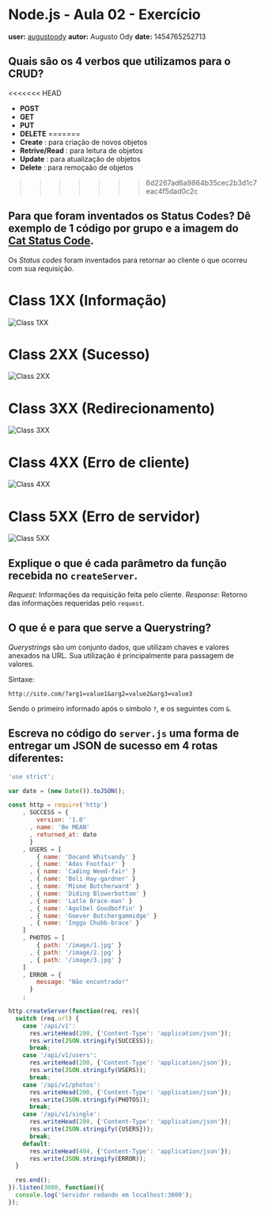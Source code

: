 # Node.js - Aula 02 - Exercício
**user:** [augustoody](https://github.com/AugustoOdy)
**autor:** Augusto Ody
**date:** 1454765252713

## Quais são os 4 verbos que utilizamos para o CRUD?

<<<<<<< HEAD
- **POST**
- **GET**
- **PUT**
- **DELETE**
=======
- **Create** : para criação de novos objetos
- **Retrive/Read** : para leitura de objetos
- **Update** : para atualização de objetos
- **Delete** : para remoçaão de objetos
>>>>>>> 6d2267ad6a9864b35cec2b3d1c7eac4f5dad0c2c


## Para que foram inventados os Status Codes? Dê exemplo de 1 código por grupo e a imagem do [Cat Status Code](https://http.cat/).

Os *Status codes* foram inventados para retornar ao cliente o que ocorreu com sua requisição.

# Class 1XX (Informação)

![Class 1XX](https://http.cat/100)

# Class 2XX (Sucesso)

![Class 2XX](https://http.cat/206)

# Class 3XX (Redirecionamento)

![Class 3XX](https://http.cat/301)

# Class 4XX (Erro de cliente)

![Class 4XX](https://http.cat/401)

# Class 5XX (Erro de servidor)

![Class 5XX](https://http.cat/508)


## Explique o que é cada parâmetro da função recebida no `createServer`.

*Request:* Informações da requisição feita pelo cliente.
*Response:* Retorno das informações requeridas pelo `request`.


## O que é e para que serve a Querystring?

*Querystrings* são um conjunto dados, que utilizam chaves e valores anexados na URL. Sua utilização é principalmente para passagem de valores.

Sintaxe:

```
http://site.com/?arg1=value1&arg2=value2&arg3=value3
```  

Sendo o primeiro informado após o simbolo `?`, e os seguintes com `&`.


## Escreva no código do `server.js` uma forma de entregar um JSON de sucesso em 4 rotas diferentes:
```js
'use strict';

var date = (new Date()).toJSON();

const http = require('http')
    , SUCCESS = {
        version: '1.0'
      , name: 'Be MEAN'
      , returned_at: date
      }
    , USERS = [
        { name: 'Docand Whitsandy' }
      , { name: 'Adas Footfair' }
      , { name: 'Cading Weed-fair' }
      , { name: 'Boli Hay-gardner' }
      , { name: 'Mismé Butcherward' }
      , { name: 'Diding Blowerbottom' }
      , { name: 'Latle Brace-man' }
      , { name: 'Agolbel Goodboffin' }
      , { name: 'Goever Butchergammidge' }
      , { name: 'Inggo Chubb-brace' }
    ]
    , PHOTOS = [
        { path: '/image/1.jpg' }
      , { path: '/image/2.jpg' }
      , { path: '/image/3.jpg' }
    ]
    , ERROR = {
        message: "Não encontrado!"
      }
    ;

http.createServer(function(req, res){
  switch (req.url) {
    case '/api/v1':
      res.writeHead(200, {'Content-Type': 'application/json'});
      res.write(JSON.stringify(SUCCESS));
      break;
    case '/api/v1/users':
      res.writeHead(200, {'Content-Type': 'application/json'});
      res.write(JSON.stringify(USERS));
      break;
    case '/api/v1/photos':
      res.writeHead(200, {'Content-Type': 'application/json'});
      res.write(JSON.stringify(PHOTOS));
      break;
    case '/api/v1/single':
      res.writeHead(200, {'Content-Type': 'application/json'});
      res.write(JSON.stringify({USERS}));
      break;
    default:
      res.writeHead(404, {'Content-Type': 'application/json'});
      res.write(JSON.stringify(ERROR));
  }

  res.end();
}).listen(3000, function(){
  console.log('Servidor rodando em localhost:3000');
});

```

